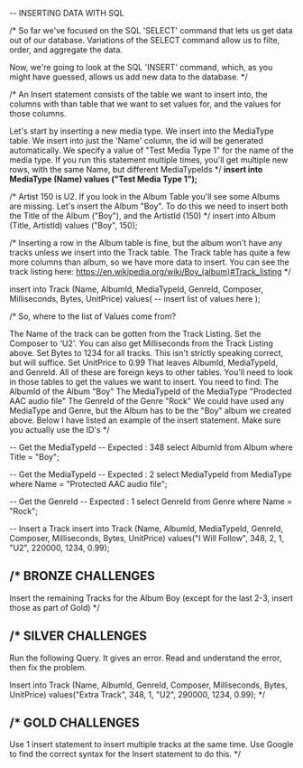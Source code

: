 -- INSERTING DATA WITH SQL


/*
  So far we've focused on the SQL 'SELECT' command that lets us get data out of our database.
  Variations of the SELECT command allow us to filte, order, and aggregate the data.

  Now, we're going to look at the SQL 'INSERT' command, which, as you might have guessed, allows us
  add new data to the database.
*/


/*
  An Insert statement consists of the table we want to insert into,
  the columns with than table that we want to set values for,
  and the values for those columns.

  Let's start by inserting a new media type.
  We insert into the MediaType table.
  We insert into just the 'Name' column, the id will be generated automatically.
  We specify a value of "Test Media Type 1" for the name of the media type.
  If you run this statement multiple times,
  you'll get multiple new rows, with the same Name,
  but different MediaTypeIds
 */
**insert into MediaType (Name) values ("Test Media Type 1");**



/*
  Artist 150 is U2. If you look in the Album Table you'll see some Albums are missing.
  Let's insert the Album "Boy".
  To do this we need to insert both the Title of the Album ("Boy"), and the ArtistId (150)
*/
insert into Album (Title, ArtistId)
  values ("Boy", 150);


/*
  Inserting a row in the Album table is fine, but the album won't have any tracks unless we insert into the
  Track table. The Track table has quite a few more columns than album, so we have more data to insert.
  You can see the track listing here: https://en.wikipedia.org/wiki/Boy_(album)#Track_listing
*/

insert into Track (Name, AlbumId, MediaTypeId, GenreId, Composer, Milliseconds, Bytes, UnitPrice)
  values(
    -- insert list of values here
  );

/*
  So, where to the list of Values come from?

  The Name of the track can be gotten from the Track Listing.
  Set the Composer to 'U2'.
  You can also get Milliseconds from the Track Listing above.
  Set Bytes to 1234 for all tracks. This isn't strictly speaking correct, but will suffice.
  Set UnitPrice to 0.99
  That leaves AlbumId, MediaTypeId, and GenreId. All of these are foreign keys to other tables.
  You'll need to look in those tables to get the values we want to insert.
  You need to find:
    The AlbumId of the Album "Boy"
    The MediaTypeId of the MediaType "Prodected AAC audio file"
    The GenreId of the Genre "Rock"
  We could have used any MediaType and Genre, but the Album has to be the "Boy" album we created above.
  Below I have listed an example of the insert statement. Make sure you actually use the ID's
 */

-- Get the MediaTypeId
-- Expected : 348
select AlbumId from Album where Title = "Boy";

-- Get the MediaTypeId
-- Expected : 2
select MediaTypeId from MediaType where Name = "Protected AAC audio file";

-- Get the GenreId
-- Expected : 1
select GenreId from Genre where Name = "Rock";

-- Insert a Track
insert into Track (Name, AlbumId, MediaTypeId, GenreId, Composer, Milliseconds, Bytes, UnitPrice)
  values("I Will Follow", 348, 2, 1, "U2", 220000, 1234, 0.99);


/*
  BRONZE CHALLENGES
  -----------------
  Insert the remaining Tracks for the Album Boy (except for the last 2-3, insert those as part of Gold)
 */


/*
  SILVER CHALLENGES
  -----------------

  Run the following Query.
  It gives an error. Read and understand the error, then fix the problem.

  Insert into Track (Name, AlbumId, GenreId, Composer, Milliseconds, Bytes, UnitPrice)
  values("Extra Track", 348, 1, "U2", 290000, 1234, 0.99);
*/


/*
  GOLD CHALLENGES
  -----------------
  Use 1 insert statement to insert multiple tracks at the same time.
  Use Google to find the correct syntax for the Insert statement to do this.
*/